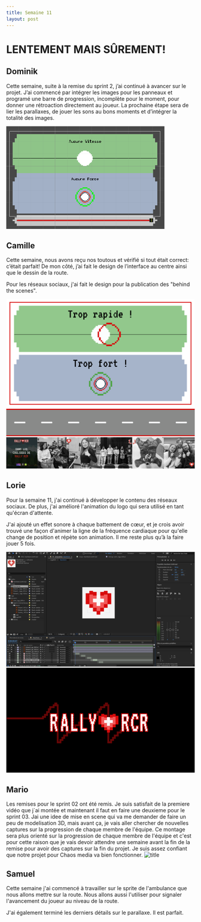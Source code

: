 ```yaml
---
title: Semaine 11
layout: post
---
```


# LENTEMENT MAIS SÛREMENT!

## Dominik

Cette semaine, suite à la remise du sprint 2, j’ai continué à avancer sur le projet. J’ai commencé par intégrer les images pour les panneaux et programé une barre de progression, incomplète pour le moment, pour donner une rétroaction directement au joueur. La prochaine étape sera de lier les parallaxes, de jouer les sons au bons moments et d’intégrer la totalité des images.

![Bar de progression](../medias/sem11/progressbar.png)

## Camille

Cette semaine, nous avons reçu nos toutous et vérifié si tout était correct: c’était parfait! De mon côté, j’ai fait le design de l’interface au centre ainsi que le dessin de la route.

Pour les réseaux sociaux, j'ai fait le design pour la publication des "behind the scenes".

![Image design projection au sol](../medias/sem11/proj1.png)
![Image design route](../medias/sem11/route.png)
![Image réseaux sociaux](../medias/sem11/sem11.png)

## Lorie

Pour la semaine 11, j'ai continué à développer le contenu des réseaux sociaux. De plus, j'ai amélioré l'animation du logo qui sera utilisé en tant qu'écran d'attente.

J'ai ajouté un effet sonore à chaque battement de cœur, et je crois avoir trouvé une façon d'animer la ligne de la fréquence cardiaque pour qu'elle change de position et répète son animation. Il me reste plus qu’à la faire jouer 5 fois. 

![Bar de progression](../medias/sem11/coeurson_lb11.png)
![Bar de progression](../medias/sem11/animRally_lb11.png)


## Mario

Les remises pour le sprint 02 ont été remis. Je suis satisfait de la premiere vidéo que j`ai montée et maintenant il faut en faire une deuxieme pour le sprint 03. Jai une idee de mise en scene qui va me demander de faire un peu de modelisation 3D, mais avant ça, je vais aller chercher de nouvelles captures sur la progression de chaque membre de l'équipe. Ce montage sera plus orienté sur la progression de chaque membre de l'équipe et c'est pour cette raison que je vais devoir attendre une semaine avant la fin de la remise pour avoir des captures sur la fin du projet. Je suis assez confiant que notre projet pour Chaos media va bien fonctionner.
![title](../medias/sem11/Title.gif) 


## Samuel

Cette semaine j'ai commencé à travailler sur le sprite de l'ambulance que nous allons mettre sur la route. Nous allons aussi l'utiliser pour signaler l'avancement du joueur au niveau de la route.

J'ai également terminé les derniers détails sur le parallaxe. Il est parfait.